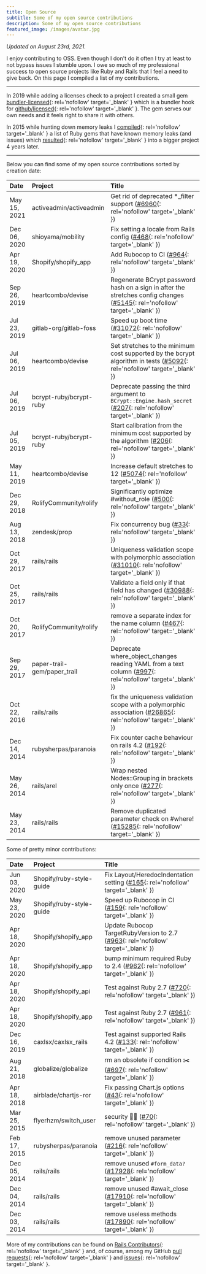 ```yaml
---
title: Open Source
subtitle: Some of my open source contributions
description: Some of my open source contributions
featured_image: /images/avatar.jpg
---
```


_Updated on August 23rd, 2021._

I enjoy contributing to OSS. Even though I don't do it often I try at least to not bypass issues I stumble upon. I owe so much of my professional success to open source projects like Ruby and Rails that I feel a need to give back. On this page I compiled a list of my contributions.

---

In 2019 while adding a licenses check to a project I created a small gem [bundler-licensed](https://rubygems.org/gems/bundler-licensed){: rel='nofollow' target='_blank' } which is a bundler hook for [github/licensed](https://github.com/github/licensed){: rel='nofollow' target='_blank' }. The gem serves our own needs and it feels right to share it with others.

In 2015 while hunting down memory leaks I [compiled](https://github.com/ASoftCo/leaky-gems){: rel='nofollow' target='_blank' } a list of Ruby gems that have known memory leaks (and issues) which [resulted](https://github.com/ASoftCo/leaky-gems/issues/2){: rel='nofollow' target='_blank' } into a bigger project 4 years later.

---

Below you can find some of my open source contributions sorted by creation date:

| Date | Project | Title |
|:---- |:------- |:----- |
| May 15, 2021 | activeadmin/activeadmin | Get rid of deprecated *_filter support ([#6960](https://github.com/activeadmin/activeadmin/pull/6960){: rel='nofollow' target='_blank' }) |
| Dec 06, 2020 | shioyama/mobility | Fix setting a locale from Rails config ([#468](https://github.com/shioyama/mobility/pull/468){: rel='nofollow' target='_blank' }) |
| Apr 19, 2020 | Shopify/shopify_app | Add Rubocop to CI ([#964](https://github.com/Shopify/shopify_app/pull/964){: rel='nofollow' target='_blank' }) |
| Sep 26, 2019 | heartcombo/devise | Regenerate BCrypt password hash on a sign in after the stretches config changes ([#5145](https://github.com/heartcombo/devise/pull/5145){: rel='nofollow' target='_blank' }) |
| Jul 23, 2019 | gitlab-org/gitlab-foss | Speed up boot time ([#31072](https://gitlab.com/gitlab-org/gitlab-foss/-/merge_requests/31072){: rel='nofollow' target='_blank' }) |
| Jul 06, 2019 | heartcombo/devise | Set stretches to the minimum cost supported by the bcrypt algorithm in tests ([#5092](https://github.com/heartcombo/devise/pull/5092){: rel='nofollow' target='_blank' }) |
| Jul 06, 2019 | bcrypt-ruby/bcrypt-ruby | Deprecate passing the third argument to `BCrypt::Engine.hash_secret` ([#207](https://github.com/bcrypt-ruby/bcrypt-ruby/pull/207){: rel='nofollow' target='_blank' }) |
| Jul 05, 2019 | bcrypt-ruby/bcrypt-ruby | Start calibration from the minimum cost supported by the algorithm ([#206](https://github.com/bcrypt-ruby/bcrypt-ruby/pull/206){: rel='nofollow' target='_blank' }) |
| May 11, 2019 | heartcombo/devise | Increase default stretches to 12 ([#5074](https://github.com/heartcombo/devise/pull/5074){: rel='nofollow' target='_blank' }) |
| Dec 29, 2018 | RolifyCommunity/rolify | Significantly optimize #without_role ([#500](https://github.com/RolifyCommunity/rolify/pull/500){: rel='nofollow' target='_blank' }) |
| Aug 13, 2018 | zendesk/prop | Fix concurrency bug ([#33](https://github.com/zendesk/prop/pull/33){: rel='nofollow' target='_blank' }) |
| Oct 29, 2017 | rails/rails | Uniqueness validation scope with polymorphic association ([#31010](https://github.com/rails/rails/pull/31010){: rel='nofollow' target='_blank' }) |
| Oct 25, 2017 | rails/rails | Validate a field only if that field has changed ([#30988](https://github.com/rails/rails/pull/30988){: rel='nofollow' target='_blank' }) |
| Oct 20, 2017 | RolifyCommunity/rolify | remove a separate index for the name column ([#467](https://github.com/RolifyCommunity/rolify/pull/467){: rel='nofollow' target='_blank' }) |
| Sep 29, 2017 | paper-trail-gem/paper_trail | Deprecate where_object_changes reading YAML from a text column ([#997](https://github.com/paper-trail-gem/paper_trail/pull/997){: rel='nofollow' target='_blank' }) |
| Oct 22, 2016 | rails/rails | fix the uniqueness validation scope with a polymorphic association ([#26865](https://github.com/rails/rails/pull/26865){: rel='nofollow' target='_blank' }) |
| Dec 14, 2014 | rubysherpas/paranoia | Fix counter cache behaviour on rails 4.2 ([#192](https://github.com/rubysherpas/paranoia/pull/192){: rel='nofollow' target='_blank' }) |
| May 26, 2014 | rails/arel | Wrap nested Nodes::Grouping in brackets only once ([#277](https://github.com/rails/arel/pull/277){: rel='nofollow' target='_blank' }) |
| May 23, 2014 | rails/rails | Remove duplicated parameter check on #where! ([#15285](https://github.com/rails/rails/pull/15285){: rel='nofollow' target='_blank' }) |

Some of pretty minor contributions:

| Date | Project | Title |
|:---- |:------- |:----- |
| Jun 03, 2020 | Shopify/ruby-style-guide | Fix Layout/HeredocIndentation setting ([#165](https://github.com/Shopify/ruby-style-guide/pull/165){: rel='nofollow' target='_blank' }) |
| May 23, 2020 | Shopify/ruby-style-guide | Speed up Rubocop in CI ([#159](https://github.com/Shopify/ruby-style-guide/pull/159){: rel='nofollow' target='_blank' }) |
| Apr 18, 2020 | Shopify/shopify_app | Update Rubocop TargetRubyVersion to 2.7 ([#963](https://github.com/Shopify/shopify_app/pull/963){: rel='nofollow' target='_blank' }) |
| Apr 18, 2020 | Shopify/shopify_app | bump minimum required Ruby to 2.4 ([#962](https://github.com/Shopify/shopify_app/pull/962){: rel='nofollow' target='_blank' }) |
| Apr 18, 2020 | Shopify/shopify_api | Test against Ruby 2.7 ([#720](https://github.com/Shopify/shopify_api/pull/720){: rel='nofollow' target='_blank' }) |
| Apr 18, 2020 | Shopify/shopify_app | Test against Ruby 2.7 ([#961](https://github.com/Shopify/shopify_app/pull/961){: rel='nofollow' target='_blank' }) |
| Dec 16, 2019 | caxlsx/caxlsx_rails | Test against supported Rails 4.2 ([#133](https://github.com/caxlsx/caxlsx_rails/pull/133){: rel='nofollow' target='_blank' }) |
| Aug 21, 2018 | globalize/globalize | rm an obsolete if condition :scissors: ([#697](https://github.com/globalize/globalize/pull/697){: rel='nofollow' target='_blank' }) |
| Apr 18, 2018 | airblade/chartjs-ror | Fix passing Chart.js options ([#43](https://github.com/airblade/chartjs-ror/pull/43){: rel='nofollow' target='_blank' }) |
| Mar 25, 2015 | flyerhzm/switch_user | security :guardsman: ([#70](https://github.com/flyerhzm/switch_user/pull/70){: rel='nofollow' target='_blank' }) |
| Feb 17, 2015 | rubysherpas/paranoia | remove unused parameter ([#216](https://github.com/rubysherpas/paranoia/pull/216){: rel='nofollow' target='_blank' }) |
| Dec 05, 2014 | rails/rails | remove unused `#form_data?` ([#17928](https://github.com/rails/rails/pull/17928){: rel='nofollow' target='_blank' }) |
| Dec 04, 2014 | rails/rails | remove unused #await_close ([#17910](https://github.com/rails/rails/pull/17910){: rel='nofollow' target='_blank' }) |
| Dec 03, 2014 | rails/rails | remove useless methods ([#17890](https://github.com/rails/rails/pull/17890){: rel='nofollow' target='_blank' }) |

More of my contributions can be found on [Rails Contributors](https://contributors.rubyonrails.org/contributors/sergey-alekseev/commits){: rel='nofollow' target='_blank' } and, of course, among my GitHub [pull requests](https://github.com/pulls?q=author%3Asergey-alekseev+-user%3Asergey-alekseev+is%3Apr+is%3Apublic+){: rel='nofollow' target='_blank' } and [issues](https://github.com/issues?page=1&q=is%3Aissue+author%3Asergey-alekseev+-user%3Asergey-alekseev+is%3Apublic+-user%3Aboundround){: rel='nofollow' target='_blank' }.
